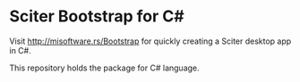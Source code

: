# Sciter Bootstrap for C&#x23;

Visit http://misoftware.rs/Bootstrap for quickly creating a Sciter desktop app in C#.

This repository holds the package for C# language.